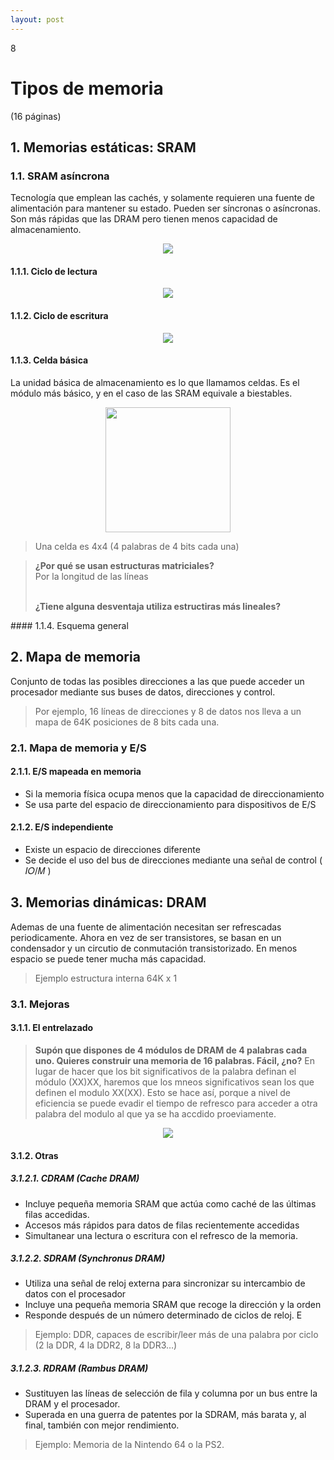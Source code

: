 ```yaml
--- 
layout: post
---
```

<div class="header">
  <div class="numbrerUnit">8</div>
  <h1>Tipos de memoria</h1>
  <subtitle> </subtitle>
</div>

(16 páginas)

## 1. Memorias estáticas: SRAM
### 1.1. SRAM asíncrona
Tecnología que emplean las cachés, y solamente requieren una fuente de alimentación para mantener su estado. Pueden ser síncronas o asíncronas.
Son más rápidas que las DRAM pero tienen menos capacidad de almacenamiento.
<center><img src="https://i.gyazo.com/9c3600c9d61443d5648654905711fd45.png"></center>

#### 1.1.1. Ciclo de lectura
<center><img src="https://i.gyazo.com/6addfd4e2806feb654840bf7b0587206.png"></center>

#### 1.1.2. Ciclo de escritura
<center><img src="https://i.gyazo.com/41c81c4158d492221c7727a9a60a6b73.png"></center>

#### 1.1.3. Celda básica
La unidad básica de almacenamiento es lo que llamamos celdas. Es el módulo más básico, y en el caso de las SRAM equivale a biestables.
<center><img width="200px" src="https://i.gyazo.com/a3fa1133e0fee411ec41db996b823c14.png"></center>

> Una celda es 4x4 (4 palabras de 4 bits cada una)


<blockquote>
  <b>¿Por qué se usan estructuras matriciales?</b> <br>
  Por la longitud de las líneas<br><br>
  
  <b>¿Tiene alguna desventaja utiliza estructiras más lineales?</b><br>
</blockquote>
#### 1.1.4. Esquema general

## 2. Mapa de memoria
Conjunto de todas las posibles direcciones a las que puede acceder un procesador mediante sus buses de datos, direcciones y control.

<blockquote>Por ejemplo, 16 líneas de direcciones y 8 de datos nos lleva a un mapa de 64K posiciones de 8 bits cada una.</blockquote>

### 2.1. Mapa de memoria y E/S
#### 2.1.1. E/S mapeada en memoria
- Si la memoria física ocupa menos que la capacidad de direccionamiento
- Se usa parte del espacio de direccionamiento para dispositivos de E/S

#### 2.1.2. E/S independiente
- Existe un espacio de direcciones diferente
- Se decide el uso del bus de direcciones mediante una señal de control ( 𝐼𝑂/𝑀 )

## 3. Memorias dinámicas: DRAM
Ademas de una fuente de alimentación necesitan ser refrescadas periodicamente. Ahora en vez de ser transistores, se basan en un condensador y un circutio de conmutación transistorizado. En menos espacio se puede tener mucha más capacidad.

> Ejemplo estructura interna 64K x 1

### 3.1. Mejoras
#### 3.1.1. El entrelazado
<blockquote>
  <b>Supón que dispones de 4 módulos de DRAM de 4 palabras cada uno. Quieres construir una memoria de 16 palabras. Fácil, ¿no?</b>
  En lugar de hacer que los bit significativos de la palabra definan el módulo (XX)XX, haremos que los mneos significativos sean los que definen el modulo XX(XX). Esto se hace así, porque a nivel de eficiencia se puede evadir el tiempo de refresco para acceder a otra palabra del modulo al que ya se ha accdido proeviamente.
</blockquote>
<center><img src="https://i.gyazo.com/c0e71e562510d155f81f19716bd29e8e.png"></center>

#### 3.1.2. Otras
##### 3.1.2.1. CDRAM (Cache DRAM)
 - Incluye pequeña memoria SRAM que actúa como caché de las últimas filas accedidas. 
 - Accesos más rápidos para datos de filas recientemente accedidas
 - Simultanear una lectura o escritura con el refresco de la memoria.
 
##### 3.1.2.2. SDRAM (Synchronus DRAM)
 - Utiliza una señal de reloj externa para sincronizar su intercambio de datos con el procesador
 - Incluye una pequeña memoria SRAM que recoge la dirección y la orden
 - Responde después de un número determinado de ciclos de reloj. E
 <blockquote>Ejemplo: DDR, capaces de escribir/leer más de una palabra por ciclo (2 la DDR, 4 la DDR2, 8 la DDR3…)</blockquote>
 
##### 3.1.2.3. RDRAM (Rambus DRAM)
 - Sustituyen las líneas de selección de fila y columna por un bus entre la DRAM y el procesador. 
 - Superada en una guerra de patentes por la SDRAM, más barata y, al final, también con mejor 
rendimiento. 
<blockquote>Ejemplo: Memoria de la Nintendo 64 o la PS2. </blockquote>
